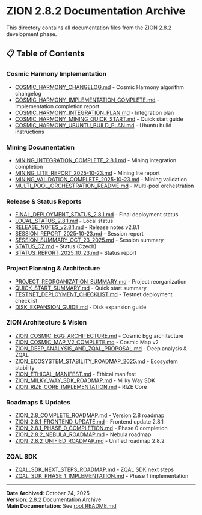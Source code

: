 # ZION 2.8.2 Documentation Archive

This directory contains all documentation files from the ZION 2.8.2 development phase.

## 📋 Table of Contents

### Cosmic Harmony Implementation
- [COSMIC_HARMONY_CHANGELOG.md](./COSMIC_HARMONY_CHANGELOG.md) - Cosmic Harmony algorithm changelog
- [COSMIC_HARMONY_IMPLEMENTATION_COMPLETE.md](./COSMIC_HARMONY_IMPLEMENTATION_COMPLETE.md) - Implementation completion report
- [COSMIC_HARMONY_INTEGRATION_PLAN.md](./COSMIC_HARMONY_INTEGRATION_PLAN.md) - Integration plan
- [COSMIC_HARMONY_MINING_QUICK_START.md](./COSMIC_HARMONY_MINING_QUICK_START.md) - Quick start guide
- [COSMIC_HARMONY_UBUNTU_BUILD_PLAN.md](./COSMIC_HARMONY_UBUNTU_BUILD_PLAN.md) - Ubuntu build instructions

### Mining Documentation
- [MINING_INTEGRATION_COMPLETE_2.8.1.md](./MINING_INTEGRATION_COMPLETE_2.8.1.md) - Mining integration completion
- [MINING_LITE_REPORT_2025-10-23.md](./MINING_LITE_REPORT_2025-10-23.md) - Mining lite report
- [MINING_VALIDATION_COMPLETE_2025-10-23.md](./MINING_VALIDATION_COMPLETE_2025-10-23.md) - Mining validation
- [MULTI_POOL_ORCHESTRATION_README.md](./MULTI_POOL_ORCHESTRATION_README.md) - Multi-pool orchestration

### Release & Status Reports
- [FINAL_DEPLOYMENT_STATUS_2.8.1.md](./FINAL_DEPLOYMENT_STATUS_2.8.1.md) - Final deployment status
- [LOCAL_STATUS_2.8.1.md](./LOCAL_STATUS_2.8.1.md) - Local status
- [RELEASE_NOTES_v2.8.1.md](./RELEASE_NOTES_v2.8.1.md) - Release notes v2.8.1
- [SESSION_REPORT_2025-10-23.md](./SESSION_REPORT_2025-10-23.md) - Session report
- [SESSION_SUMMARY_OCT_23_2025.md](./SESSION_SUMMARY_OCT_23_2025.md) - Session summary
- [STATUS_CZ.md](./STATUS_CZ.md) - Status (Czech)
- [STATUS_REPORT_2025_10_23.md](./STATUS_REPORT_2025_10_23.md) - Status report

### Project Planning & Architecture
- [PROJECT_REORGANIZATION_SUMMARY.md](./PROJECT_REORGANIZATION_SUMMARY.md) - Project reorganization
- [QUICK_START_SUMMARY.md](./QUICK_START_SUMMARY.md) - Quick start summary
- [TESTNET_DEPLOYMENT_CHECKLIST.md](./TESTNET_DEPLOYMENT_CHECKLIST.md) - Testnet deployment checklist
- [DISK_EXPANSION_GUIDE.md](./DISK_EXPANSION_GUIDE.md) - Disk expansion guide

### ZION Architecture & Vision
- [ZION_COSMIC_EGG_ARCHITECTURE.md](./ZION_COSMIC_EGG_ARCHITECTURE.md) - Cosmic Egg architecture
- [ZION_COSMIC_MAP_V2_COMPLETE.md](./ZION_COSMIC_MAP_V2_COMPLETE.md) - Cosmic Map v2
- [ZION_DEEP_ANALYSIS_AND_ZQAL_PROPOSAL.md](./ZION_DEEP_ANALYSIS_AND_ZQAL_PROPOSAL.md) - Deep analysis & ZQAL
- [ZION_ECOSYSTEM_STABILITY_ROADMAP_2025.md](./ZION_ECOSYSTEM_STABILITY_ROADMAP_2025.md) - Ecosystem stability
- [ZION_ETHICAL_MANIFEST.md](./ZION_ETHICAL_MANIFEST.md) - Ethical manifest
- [ZION_MILKY_WAY_SDK_ROADMAP.md](./ZION_MILKY_WAY_SDK_ROADMAP.md) - Milky Way SDK
- [ZION_RIZE_CORE_IMPLEMENTATION.md](./ZION_RIZE_CORE_IMPLEMENTATION.md) - RIZE Core

### Roadmaps & Updates
- [ZION_2.8_COMPLETE_ROADMAP.md](./ZION_2.8_COMPLETE_ROADMAP.md) - Version 2.8 roadmap
- [ZION_2.8.1_FRONTEND_UPDATE.md](./ZION_2.8.1_FRONTEND_UPDATE.md) - Frontend update 2.8.1
- [ZION_2.8.1_PHASE_0_COMPLETION.md](./ZION_2.8.1_PHASE_0_COMPLETION.md) - Phase 0 completion
- [ZION_2.8.2_NEBULA_ROADMAP.md](./ZION_2.8.2_NEBULA_ROADMAP.md) - Nebula roadmap
- [ZION_2.8.2_UNIFIED_ROADMAP.md](./ZION_2.8.2_UNIFIED_ROADMAP.md) - Unified roadmap 2.8.2

### ZQAL SDK
- [ZQAL_SDK_NEXT_STEPS_ROADMAP.md](./ZQAL_SDK_NEXT_STEPS_ROADMAP.md) - ZQAL SDK next steps
- [ZQAL_SDK_PHASE_1_IMPLEMENTATION.md](./ZQAL_SDK_PHASE_1_IMPLEMENTATION.md) - Phase 1 implementation

---

**Date Archived**: October 24, 2025  
**Version**: 2.8.2 Documentation Archive  
**Main Documentation**: See [root README.md](../../Readme.md)
